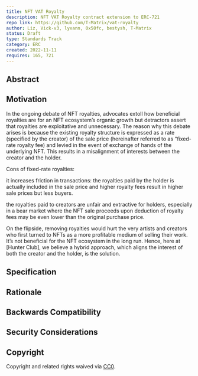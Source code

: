 ```yaml
---
title: NFT VAT Royalty
description: NFT VAT Royalty contract extension to ERC-721
repo link: https://github.com/T-Matrix/vat-royalty
author: Liz, Vick-v3, lyxann, 0x50fc, bestysh, T-Matrix
status: Draft
type: Standards Track
category: ERC
created: 2022-11-11
requires: 165, 721
---
```


## Abstract

## Motivation

In the ongoing debate of NFT royalties, advocates extoll how beneficial royalties are for an NFT ecosystem’s organic growth but detractors assert that royalties are exploitative and unnecessary. The reason why this debate arises is because the existing royalty structure is expressed as a rate (specified by the creator) of the sale price (hereinafter referred to as “fixed-rate royalty fee) and levied in the event of exchange of hands of the underlying NFT. This results in a misalignment of interests between the creator and the holder.

Cons of fixed-rate royalties:

it increases friction in transactions: the royalties paid by the holder is actually included in the sale price and higher royalty fees result in higher sale prices but less buyers.

the royalties paid to creators are unfair and extractive for holders, especially in a bear market where the NFT sale proceeds upon deduction of royalty fees may be even lower than the original purchase price.

On the flipside, removing royalties would hurt the very artists and creators who first turned to NFTs as a more profitable medium of selling their work. It’s not beneficial for the NFT ecosystem in the long run. Hence, here at [Hunter Club], we believe a hybrid approach, which aligns the interest of both the creator and the holder, is the solution.


## Specification

## Rationale

## Backwards Compatibility

## Security Considerations

## Copyright

Copyright and related rights waived via [CC0](https://eips.ethereum.org/LICENSE).
